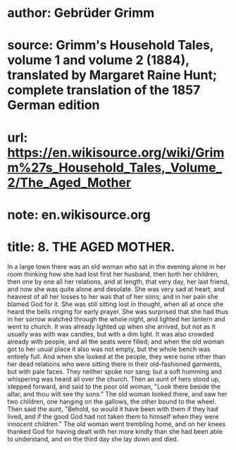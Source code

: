 # author: Gebrüder Grimm
# source: Grimm's Household Tales, volume 1 and volume 2 (1884), translated by Margaret Raine Hunt; complete translation of the 1857 German edition
# url: https://en.wikisource.org/wiki/Grimm%27s_Household_Tales,_Volume_2/The_Aged_Mother
# note: en.wikisource.org
# title: 8. THE AGED MOTHER. 

In a large town there was an old woman who sat in the evening alone in her room thinking how she had lost first her husband, then both her children, then one by one all her relations, and at length, that very day, her last friend, and now she was quite alone and desolate. She was very sad at heart, and heaviest of all her losses to her was that of her sons; and in her pain she blamed God for it. She was still sitting lost in thought, when all at once she heard the bells ringing for early prayer. She was surprised that she had thus in her sorrow watched through the whole night, and lighted her lantern and went to church. It was already lighted up when she arrived, but not as it usually was with wax candles, but with a dim light. It was also crowded already with people, and all the seats were filled; and when the old woman got to her usual place it also was not empty, but the whole bench was ​entirely full. And when she looked at the people, they were none other than her dead relations who were sitting there in their old-fashioned garments, but with pale faces. They neither spoke nor sang; but a soft humming and whispering was heard all over the church. Then an aunt of hers stood up, stepped forward, and said to the poor old woman, "Look there beside the altar, and thou wilt see thy sons." The old woman looked there, and saw her two children, one hanging on the gallows, the other bound to the wheel. Then said the aunt, "Behold, so would it have been with them if they had lived, and if the good God had not taken them to himself when they were innocent children." The old woman went trembling home, and on her knees thanked God for having dealt with her more kindly than she had been able to understand, and on the third day she lay down and died. 

